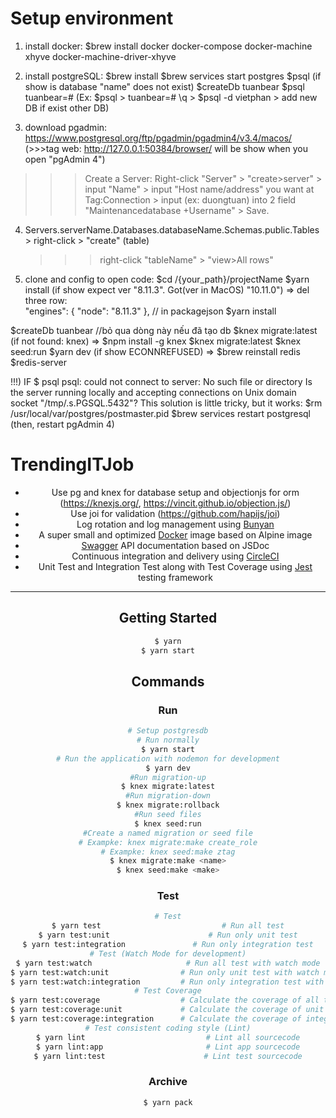 # Setup environment

1.  install docker:
    \$brew install docker docker-compose docker-machine xhyve docker-machine-driver-xhyve

2.  install postgreSQL:
    $brew install
    $brew services start postgres
    $psql
    (if show is database "name" does not exist)
    $createDb tuanbear
    $psql
    tuanbear=#
    (Ex: $psql > tuanbear=# \q > \$psql -d vietphan > add new DB if exist other DB)

3.  download pgadmin:
    https://www.postgresql.org/ftp/pgadmin/pgadmin4/v3.4/macos/
    (>>>tag web: http://127.0.0.1:50384/browser/ will be show when you open "pgAdmin 4")

> > > Create a Server: Right-click "Server" > "create>server" > input "Name" > input "Host name/address" you want at Tag:Connection > input <nameOfAdmin> (ex: duongtuan) into 2 field "Maintenancedatabase +Username" > Save.

4.  Servers.serverName.Databases.databaseName.Schemas.public.Tables > right-click > "create" (table)

    > > > right-click "tableName" > "view>All rows"

5.  clone and config to open code:
    $cd /{your_path}/projectName
    $yarn install
    (if show <project> expect ver "8.11.3". Got(ver in MacOS) "10.11.0")
    => del three row:  
     "engines": {
    "node": "8.11.3"
    }, // in packagejson
    \$yarn install

$createDb tuanbear //bỏ qua dòng này nếu đã tạo db
$knex migrate:latest
(if not found: knex) => $npm install -g knex
$knex migrate:latest
$knex seed:run
$yarn dev
(if show ECONNREFUSED) => $brew reinstall redis
$redis-server

!!!) IF $ psql
psql: could not connect to server: No such file or directory
Is the server running locally and accepting
connections on Unix domain socket "/tmp/.s.PGSQL.5432"?
This solution is little tricky, but it works:
$rm /usr/local/var/postgres/postmaster.pid
\$brew services restart postgresql
(then, restart pgAdmin 4)

# TrendingITJob

<div align="center">

- Use pg and knex for database setup and objectionjs for orm (https://knexjs.org/, https://vincit.github.io/objection.js/)
- Use joi for validation (https://github.com/hapijs/joi)
- Log rotation and log management using [Bunyan](https://github.com/trentm/node-bunyan)
- A super small and optimized [Docker](https://www.docker.com/) image based on Alpine image
- [Swagger](https://swagger.io/) API documentation based on JSDoc
- Continuous integration and delivery using [CircleCI](https://circleci.com/)
- Unit Test and Integration Test along with Test Coverage using [Jest](https://facebook.github.io/jest/) testing framework

---

## Getting Started

```zsh
$ yarn
$ yarn start
```

## Commands

### Run

```zsh
# Setup postgresdb
# Run normally
$ yarn start
# Run the application with nodemon for development
$ yarn dev
#Run migration-up
$ knex migrate:latest
#Run migration-down
$ knex migrate:rollback
#Run seed files
$ knex seed:run
#Create a named migration or seed file
# Exampke: knex migrate:make create_role
# Exampke: knex seed:make ztag
$ knex migrate:make <name>
$ knex seed:make <make>
```

### Test

```zsh
# Test
$ yarn test                           # Run all test
$ yarn test:unit                      # Run only unit test
$ yarn test:integration               # Run only integration test
# Test (Watch Mode for development)
$ yarn test:watch                     # Run all test with watch mode
$ yarn test:watch:unit                # Run only unit test with watch mode
$ yarn test:watch:integration         # Run only integration test with watch mode
# Test Coverage
$ yarn test:coverage                  # Calculate the coverage of all test
$ yarn test:coverage:unit             # Calculate the coverage of unit test
$ yarn test:coverage:integration      # Calculate the coverage of integration test
# Test consistent coding style (Lint)
$ yarn lint                           # Lint all sourcecode
$ yarn lint:app                       # Lint app sourcecode
$ yarn lint:test                      # Lint test sourcecode
```

### Archive

```zsh
$ yarn pack
```
